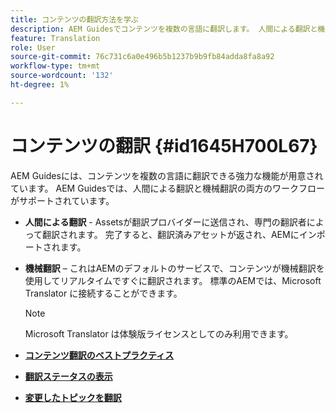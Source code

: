 ```yaml
---
title: コンテンツの翻訳方法を学ぶ
description: AEM Guidesでコンテンツを複数の言語に翻訳します。 人間による翻訳と機械翻訳のワークフローについて説明します。
feature: Translation
role: User
source-git-commit: 76c731c6a0e496b5b1237b9b9fb84adda8fa8a92
workflow-type: tm+mt
source-wordcount: '132'
ht-degree: 1%

---
```


# コンテンツの翻訳 {#id1645H700L67}

AEM Guidesには、コンテンツを複数の言語に翻訳できる強力な機能が用意されています。 AEM Guidesでは、人間による翻訳と機械翻訳の両方のワークフローがサポートされています。

- **人間による翻訳** - Assetsが翻訳プロバイダーに送信され、専門の翻訳者によって翻訳されます。 完了すると、翻訳済みアセットが返され、AEMにインポートされます。

- **機械翻訳** – これはAEMのデフォルトのサービスで、コンテンツが機械翻訳を使用してリアルタイムですぐに翻訳されます。 標準のAEMでは、Microsoft Translator に接続することができます。

  >[!NOTE]
  >
  > Microsoft Translator は体験版ライセンスとしてのみ利用できます。


- **[コンテンツ翻訳のベストプラクティス](translation-first-time.md)**

- **[翻訳ステータスの表示](translation-view-trans-state-6234.md)**

- **[変更したトピックを翻訳](translation-modified-topics-6234.md)**

